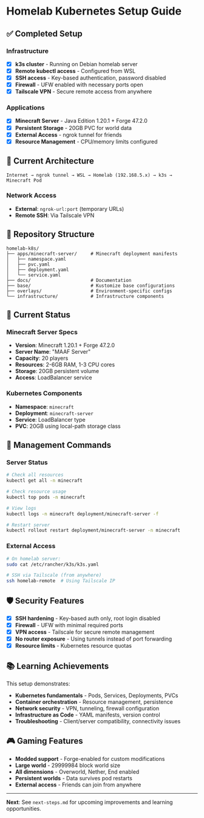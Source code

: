 # Homelab Kubernetes Setup Guide

## ✅ Completed Setup

### Infrastructure
- [x] **k3s cluster** - Running on Debian homelab server
- [x] **Remote kubectl access** - Configured from WSL
- [x] **SSH access** - Key-based authentication, password disabled
- [x] **Firewall** - UFW enabled with necessary ports open
- [x] **Tailscale VPN** - Secure remote access from anywhere

### Applications
- [x] **Minecraft Server** - Java Edition 1.20.1 + Forge 47.2.0
- [x] **Persistent Storage** - 20GB PVC for world data
- [x] **External Access** - ngrok tunnel for friends
- [x] **Resource Management** - CPU/memory limits configured

## 🚀 Current Architecture

```
Internet → ngrok tunnel → WSL → Homelab (192.168.5.x) → k3s → Minecraft Pod
```

### Network Access
- **External**: `ngrok-url:port` (temporary URLs)
- **Remote SSH**: Via Tailscale VPN

## 📁 Repository Structure

```
homelab-k8s/
├── apps/minecraft-server/     # Minecraft deployment manifests
│   ├── namespace.yaml
│   ├── pvc.yaml
│   ├── deployment.yaml
│   └── service.yaml
├── docs/                      # Documentation
├── base/                      # Kustomize base configurations
├── overlays/                  # Environment-specific configs
└── infrastructure/            # Infrastructure components
```

## 🎯 Current Status

### Minecraft Server Specs
- **Version**: Minecraft 1.20.1 + Forge 47.2.0
- **Server Name**: "MAAF Server"
- **Capacity**: 20 players
- **Resources**: 2-6GB RAM, 1-3 CPU cores
- **Storage**: 20GB persistent volume
- **Access**: LoadBalancer service

### Kubernetes Components
- **Namespace**: `minecraft`
- **Deployment**: `minecraft-server`
- **Service**: LoadBalancer type
- **PVC**: 20GB using local-path storage class

## 🔧 Management Commands

### Server Status
```bash
# Check all resources
kubectl get all -n minecraft

# Check resource usage
kubectl top pods -n minecraft

# View logs
kubectl logs -n minecraft deployment/minecraft-server -f

# Restart server
kubectl rollout restart deployment/minecraft-server -n minecraft
```

### External Access
```bash
# On homelab server:
sudo cat /etc/rancher/k3s/k3s.yaml

# SSH via Tailscale (from anywhere)
ssh homelab-remote  # Using Tailscale IP
```

## 🛡️ Security Features

- [x] **SSH hardening** - Key-based auth only, root login disabled
- [x] **Firewall** - UFW with minimal required ports
- [x] **VPN access** - Tailscale for secure remote management
- [x] **No router exposure** - Using tunnels instead of port forwarding
- [x] **Resource limits** - Kubernetes resource quotas

## 📚 Learning Achievements

This setup demonstrates:
- **Kubernetes fundamentals** - Pods, Services, Deployments, PVCs
- **Container orchestration** - Resource management, persistence
- **Network security** - VPN, tunneling, firewall configuration
- **Infrastructure as Code** - YAML manifests, version control
- **Troubleshooting** - Client/server compatibility, connectivity issues

## 🎮 Gaming Features

- **Modded support** - Forge-enabled for custom modifications
- **Large world** - 29999984 block world size
- **All dimensions** - Overworld, Nether, End enabled
- **Persistent worlds** - Data survives pod restarts
- **External access** - Friends can join from anywhere

---

**Next**: See `next-steps.md` for upcoming improvements and learning opportunities. 